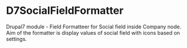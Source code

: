 # D7SocialFieldFormatter
Drupal7 module - Field Formatteer for Social field inside Company node. Aim of the formatter is display values of social field with icons based on settings.
